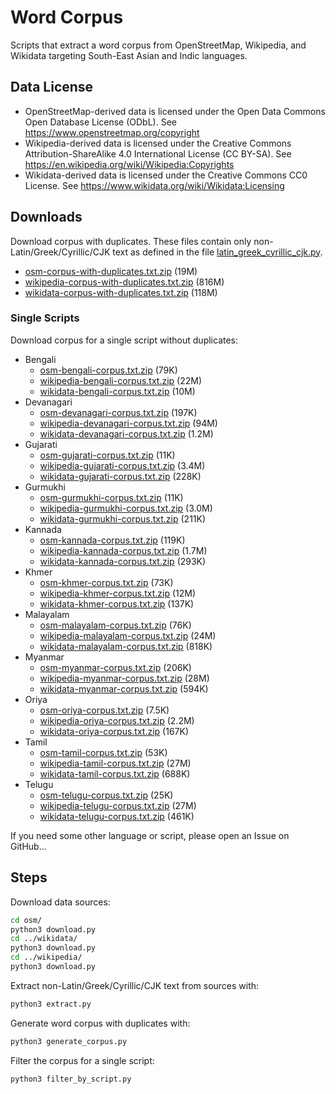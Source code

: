 # Word Corpus

Scripts that extract a word corpus from OpenStreetMap, Wikipedia, and Wikidata targeting South-East Asian and Indic languages.

## Data License

* OpenStreetMap-derived data is licensed under the Open Data Commons Open Database License (ODbL). See https://www.openstreetmap.org/copyright
* Wikipedia-derived data is licensed under the Creative Commons Attribution-ShareAlike 4.0 International License (CC BY-SA). See https://en.wikipedia.org/wiki/Wikipedia:Copyrights
* Wikidata-derived data is licensed under the Creative Commons CC0 License. See https://www.wikidata.org/wiki/Wikidata:Licensing

## Downloads

Download corpus with duplicates. These files contain only non-Latin/Greek/Cyrillic/CJK text as defined in the file [latin_greek_cyrillic_cjk.py](latin_greek_cyrillic_cjk.py).

* [osm-corpus-with-duplicates.txt.zip](https://pub-726b01260c98468a9387cc0dfcb7386b.r2.dev/osm-corpus-with-duplicates.txt.zip) (19M)
* [wikipedia-corpus-with-duplicates.txt.zip](https://pub-726b01260c98468a9387cc0dfcb7386b.r2.dev/wikipedia-corpus-with-duplicates.txt.zip) (816M)
* [wikidata-corpus-with-duplicates.txt.zip](https://pub-726b01260c98468a9387cc0dfcb7386b.r2.dev/wikidata-corpus-with-duplicates.txt.zip) (118M)

### Single Scripts

Download corpus for a single script without duplicates:

* Bengali
  * [osm-bengali-corpus.txt.zip](https://pub-726b01260c98468a9387cc0dfcb7386b.r2.dev/osm-bengali-corpus.txt.zip) (79K)
  * [wikipedia-bengali-corpus.txt.zip](https://pub-726b01260c98468a9387cc0dfcb7386b.r2.dev/wikipedia-bengali-corpus.txt.zip) (22M)
  * [wikidata-bengali-corpus.txt.zip](https://pub-726b01260c98468a9387cc0dfcb7386b.r2.dev/wikidata-bengali-corpus.txt.zip) (10M)
* Devanagari
  * [osm-devanagari-corpus.txt.zip](https://pub-726b01260c98468a9387cc0dfcb7386b.r2.dev/osm-devanagari-corpus.txt.zip) (197K)
  * [wikipedia-devanagari-corpus.txt.zip](https://pub-726b01260c98468a9387cc0dfcb7386b.r2.dev/wikipedia-devanagari-corpus.txt.zip) (94M)
  * [wikidata-devanagari-corpus.txt.zip](https://pub-726b01260c98468a9387cc0dfcb7386b.r2.dev/wikidata-devanagari-corpus.txt.zip) (1.2M)
* Gujarati
  * [osm-gujarati-corpus.txt.zip](https://pub-726b01260c98468a9387cc0dfcb7386b.r2.dev/osm-gujarati-corpus.txt.zip) (11K)
  * [wikipedia-gujarati-corpus.txt.zip](https://pub-726b01260c98468a9387cc0dfcb7386b.r2.dev/wikipedia-gujarati-corpus.txt.zip) (3.4M)
  * [wikidata-gujarati-corpus.txt.zip](https://pub-726b01260c98468a9387cc0dfcb7386b.r2.dev/wikidata-gujarati-corpus.txt.zip) (228K)
* Gurmukhi
  * [osm-gurmukhi-corpus.txt.zip](https://pub-726b01260c98468a9387cc0dfcb7386b.r2.dev/osm-gurmukhi-corpus.txt.zip) (11K)
  * [wikipedia-gurmukhi-corpus.txt.zip](https://pub-726b01260c98468a9387cc0dfcb7386b.r2.dev/wikipedia-gurmukhi-corpus.txt.zip) (3.0M)
  * [wikidata-gurmukhi-corpus.txt.zip](https://pub-726b01260c98468a9387cc0dfcb7386b.r2.dev/wikidata-gurmukhi-corpus.txt.zip) (211K)
* Kannada
  * [osm-kannada-corpus.txt.zip](https://pub-726b01260c98468a9387cc0dfcb7386b.r2.dev/osm-kannada-corpus.txt.zip) (119K)
  * [wikipedia-kannada-corpus.txt.zip](https://pub-726b01260c98468a9387cc0dfcb7386b.r2.dev/wikipedia-kannada-corpus.txt.zip) (1.7M)
  * [wikidata-kannada-corpus.txt.zip](https://pub-726b01260c98468a9387cc0dfcb7386b.r2.dev/wikidata-kannada-corpus.txt.zip) (293K)
* Khmer
  * [osm-khmer-corpus.txt.zip](https://pub-726b01260c98468a9387cc0dfcb7386b.r2.dev/osm-khmer-corpus.txt.zip) (73K)
  * [wikipedia-khmer-corpus.txt.zip](https://pub-726b01260c98468a9387cc0dfcb7386b.r2.dev/wikipedia-khmer-corpus.txt.zip) (12M)
  * [wikidata-khmer-corpus.txt.zip](https://pub-726b01260c98468a9387cc0dfcb7386b.r2.dev/wikidata-khmer-corpus.txt.zip) (137K)
* Malayalam
  * [osm-malayalam-corpus.txt.zip](https://pub-726b01260c98468a9387cc0dfcb7386b.r2.dev/osm-malayalam-corpus.txt.zip) (76K)
  * [wikipedia-malayalam-corpus.txt.zip](https://pub-726b01260c98468a9387cc0dfcb7386b.r2.dev/wikipedia-malayalam-corpus.txt.zip) (24M)
  * [wikidata-malayalam-corpus.txt.zip](https://pub-726b01260c98468a9387cc0dfcb7386b.r2.dev/wikidata-malayalam-corpus.txt.zip) (818K)
* Myanmar
  * [osm-myanmar-corpus.txt.zip](https://pub-726b01260c98468a9387cc0dfcb7386b.r2.dev/osm-myanmar-corpus.txt.zip) (206K)
  * [wikipedia-myanmar-corpus.txt.zip](https://pub-726b01260c98468a9387cc0dfcb7386b.r2.dev/wikipedia-myanmar-corpus.txt.zip) (28M)
  * [wikidata-myanmar-corpus.txt.zip](https://pub-726b01260c98468a9387cc0dfcb7386b.r2.dev/wikidata-myanmar-corpus.txt.zip) (594K)
* Oriya
  * [osm-oriya-corpus.txt.zip](https://pub-726b01260c98468a9387cc0dfcb7386b.r2.dev/osm-oriya-corpus.txt.zip) (7.5K)
  * [wikipedia-oriya-corpus.txt.zip](https://pub-726b01260c98468a9387cc0dfcb7386b.r2.dev/wikipedia-oriya-corpus.txt.zip) (2.2M)
  * [wikidata-oriya-corpus.txt.zip](https://pub-726b01260c98468a9387cc0dfcb7386b.r2.dev/wikidata-oriya-corpus.txt.zip) (167K)
* Tamil
  * [osm-tamil-corpus.txt.zip](https://pub-726b01260c98468a9387cc0dfcb7386b.r2.dev/osm-tamil-corpus.txt.zip) (53K)
  * [wikipedia-tamil-corpus.txt.zip](https://pub-726b01260c98468a9387cc0dfcb7386b.r2.dev/wikipedia-tamil-corpus.txt.zip) (27M)
  * [wikidata-tamil-corpus.txt.zip](https://pub-726b01260c98468a9387cc0dfcb7386b.r2.dev/wikidata-tamil-corpus.txt.zip) (688K)
* Telugu
  * [osm-telugu-corpus.txt.zip](https://pub-726b01260c98468a9387cc0dfcb7386b.r2.dev/osm-telugu-corpus.txt.zip) (25K)
  * [wikipedia-telugu-corpus.txt.zip](https://pub-726b01260c98468a9387cc0dfcb7386b.r2.dev/wikipedia-telugu-corpus.txt.zip) (27M)
  * [wikidata-telugu-corpus.txt.zip](https://pub-726b01260c98468a9387cc0dfcb7386b.r2.dev/wikidata-telugu-corpus.txt.zip) (461K)


If you need some other language or script, please open an Issue on GitHub...

## Steps

Download data sources:

```bash
cd osm/
python3 download.py
cd ../wikidata/
python3 download.py
cd ../wikipedia/
python3 download.py
```

Extract non-Latin/Greek/Cyrillic/CJK text from sources with:

```bash
python3 extract.py
```

Generate word corpus with duplicates with:

```bash
python3 generate_corpus.py
```

Filter the corpus for a single script:

```bash
python3 filter_by_script.py
```
